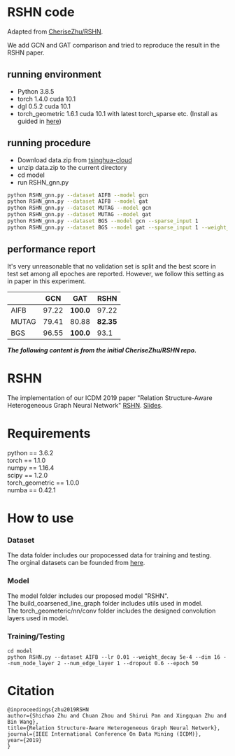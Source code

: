# RSHN code

Adapted from [CheriseZhu/RSHN](https://github.com/CheriseZhu/RSHN).

We add GCN and GAT comparison and tried to reproduce the result in the RSHN paper.

## running environment

* Python 3.8.5
* torch 1.4.0 cuda 10.1
* dgl 0.5.2 cuda 10.1
* torch_geometric 1.6.1 cuda 10.1 with latest torch_sparse etc. (Install as guided in [here](https://pytorch-geometric.readthedocs.io/en/latest/notes/installation.html))

## running procedure

* Download data.zip from [tsinghua-cloud](https://cloud.tsinghua.edu.cn/d/68cde69f3bdd401ebaa9/files/?p=%2Fdata.zip)
* unzip data.zip to the current directory
* cd model
* run RSHN_gnn.py

```bash
python RSHN_gnn.py --dataset AIFB --model gcn
python RSHN_gnn.py --dataset AIFB --model gat
python RSHN_gnn.py --dataset MUTAG --model gcn
python RSHN_gnn.py --dataset MUTAG --model gat
python RSHN_gnn.py --dataset BGS --model gcn --sparse_input 1
python RSHN_gnn.py --dataset BGS --model gat --sparse_input 1 --weight_decay 5e-4 --epoch 60
```

## performance report

It's very unreasonable that no validation set is split and the best score in test set among all epoches are reported. However, we follow this setting as in paper in this experiment.

|       | GCN   | GAT       | RSHN      |
|-------|-------|-----------|-----------|
| AIFB  | 97.22 | **100.0** | 97.22     |
| MUTAG | 79.41 | 80.88     | **82.35** |
| BGS   | 96.55 | **100.0** | 93.1      |

***The following content is from the initial CheriseZhu/RSHN repo.***

# RSHN
The implementation of our ICDM 2019 paper "Relation Structure-Aware Heterogeneous Graph Neural Network" [RSHN](https://www.researchgate.net/publication/337473241_Relation_Structure-Aware_Heterogeneous_Graph_Neural_Network). [Slides](http://ddl.escience.cn/f/UW3L).

# Requirements
python == 3.6.2<br>
torch == 1.1.0<br>
numpy == 1.16.4<br>
scipy == 1.2.0<br>
torch_geometric == 1.0.0<br>
numba == 0.42.1

# How to use
  ### Dataset
  The data folder includes our propocessed data for training and testing. <br>
  The orginal datasets can be founded from [here](https://s3.us-east-2.amazonaws.com/dgl.ai/dataset).

  ### Model
  The model folder includes our proposed model "RSHN".<br>
  The build_coarsened_line_graph folder includes utils used in model.<br>
  The torch_geometeric/nn/conv folder includes the designed convolution layers used in model. 
  
  ### Training/Testing
  ```
  cd model
  python RSHN.py --dataset AIFB --lr 0.01 --weight_decay 5e-4 --dim 16 --num_node_layer 2 --num_edge_layer 1 --dropout 0.6 --epoch 50
  ```
  
  
# Citation
```
@inproceedings{zhu2019RSHN
author={Shichao Zhu and Chuan Zhou and Shirui Pan and Xingquan Zhu and Bin Wang},
title={Relation Structure-Aware Heterogeneous Graph Neural Network},
journal={IEEE International Conference On Data Mining (ICDM)},
year={2019}
}
```
